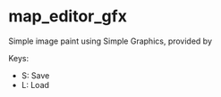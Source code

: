 # map_editor_gfx

Simple image paint using Simple Graphics, provided by <Academia de Codigo_>
  
Keys: 
 - S: Save
 - L: Load
